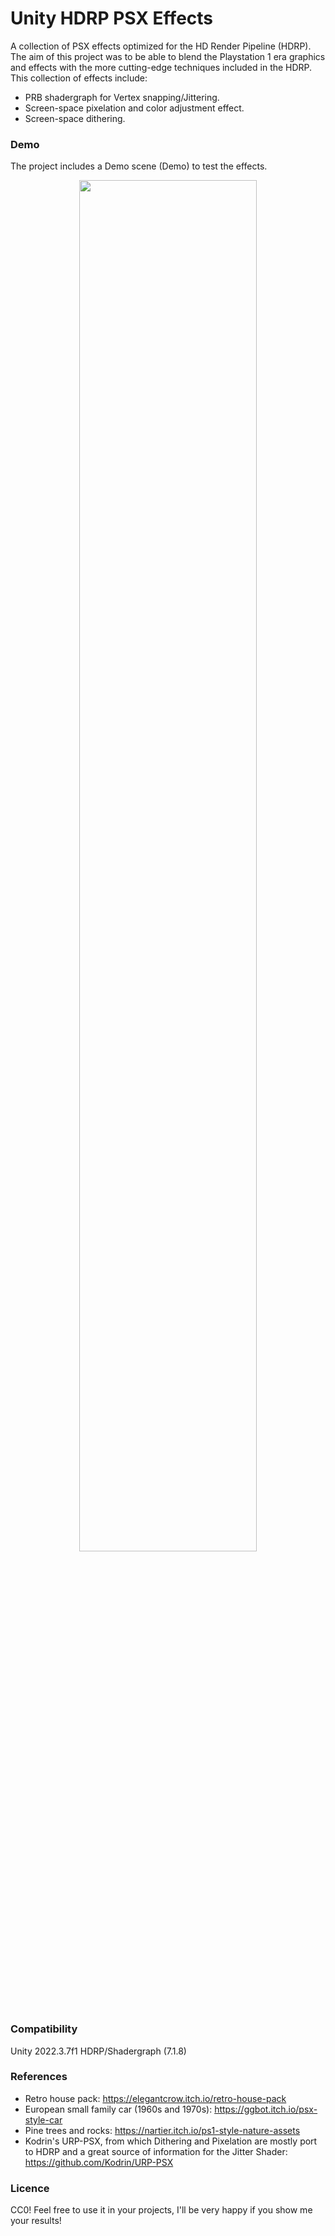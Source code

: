 # Unity HDRP PSX Effects
A collection of PSX effects optimized for the HD Render Pipeline (HDRP). The aim of this project was to be able to blend the Playstation 1 era graphics and effects with the more cutting-edge techniques included in the HDRP.
This collection of effects include:
- PRB shadergraph for Vertex snapping/Jittering.
- Screen-space pixelation and color adjustment effect.
- Screen-space dithering.

### Demo
The project includes a Demo scene (Demo) to test the effects.
<p align="center">
  <img src="Media/gif01.gif" width=75%>
</p>

### Compatibility
Unity 2022.3.7f1
HDRP/Shadergraph (7.1.8)

### References
- Retro house pack: https://elegantcrow.itch.io/retro-house-pack
- European small family car (1960s and 1970s): https://ggbot.itch.io/psx-style-car
- Pine trees and rocks: https://nartier.itch.io/ps1-style-nature-assets
- Kodrin's URP-PSX, from which Dithering and Pixelation are mostly port to HDRP and a great source of information for the Jitter Shader: https://github.com/Kodrin/URP-PSX

### Licence
CC0! Feel free to use it in your projects, I'll be very happy if you show me your results! 
